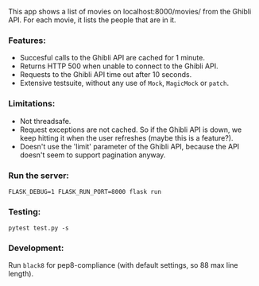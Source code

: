 This app shows a list of movies on localhost:8000/movies/ from the Ghibli API.
For each movie, it lists the people that are in it.

### Features:
 * Succesful calls to the Ghibli API are cached for 1 minute.
 * Returns HTTP 500 when unable to connect to the Ghibli API.
 * Requests to the Ghibli API time out after 10 seconds.
 * Extensive testsuite, without any use of `Mock`, `MagicMock` or `patch`.

### Limitations:
 * Not threadsafe.
 * Request exceptions are not cached. So if the Ghibli API is down, we keep
   hitting it when the user refreshes (maybe this is a feature?).
 * Doesn't use the 'limit' parameter of the Ghibli API, because the API doesn't
   seem to support pagination anyway.

### Run the server:
```
FLASK_DEBUG=1 FLASK_RUN_PORT=8000 flask run
```

### Testing:
```
pytest test.py -s
```


### Development:
Run `black8` for pep8-compliance (with default settings, so 88 max line length).
